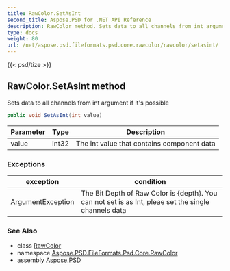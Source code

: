 ```yaml
---
title: RawColor.SetAsInt
second_title: Aspose.PSD for .NET API Reference
description: RawColor method. Sets data to all channels from int argument if its possible
type: docs
weight: 80
url: /net/aspose.psd.fileformats.psd.core.rawcolor/rawcolor/setasint/
---
```

{{< psd/tize >}}
## RawColor.SetAsInt method

Sets data to all channels from int argument if it's possible

```csharp
public void SetAsInt(int value)
```

| Parameter | Type | Description |
| --- | --- | --- |
| value | Int32 | The int value that contains component data |

### Exceptions

| exception | condition |
| --- | --- |
| ArgumentException | The Bit Depth of Raw Color is {depth}. You can not set is as Int, pleae set the single channels data |

### See Also

* class [RawColor](../)
* namespace [Aspose.PSD.FileFormats.Psd.Core.RawColor](../../rawcolor/)
* assembly [Aspose.PSD](../../../)



